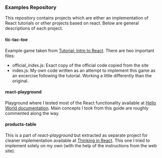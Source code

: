 
### Examples Repository
This repository contains projects which are either an implementation of React tutorials or other projects based on react. Below are general descriptions of each project.


#### tic-tac-toe
Example game taken from [Tutorial: Intro to React](https://reactjs.org/tutorial/tutorial.html). There are two important files:

- official\_index.js: Exact copy of the official code copied from the site
- index.js: My own code written as an attempt to implement this game as an excercise following the tutorial. Working a little differently than the original.

#### react-playground
Playground where I tested most of the React functionality available at [Hello World documentation](https://reactjs.org/docs/hello-world.html). Main concepts I took from 
this guide are roughly commented along the way.

#### products-table
This is a part of *react-playground* but extracted as separate project for cleaner implementation available at [Thinking in React](https://reactjs.org/docs/thinking-in-react.html). This 
one I tried to implement solely on my own (with the help of the instructions from the web site).

